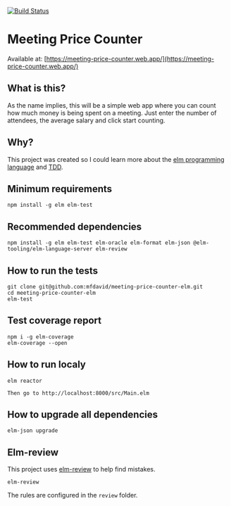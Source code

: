 [![Build Status](https://travis-ci.com/marciofrayze/meeting-price-counter-elm.svg?branch=master)](https://travis-ci.com/marciofrayze/meeting-price-counter-elm)

# Meeting Price Counter

Available at: [https://meeting-price-counter.web.app/](https://meeting-price-counter.web.app/)

## What is this?

As the name implies, this will be a simple web app where you can count how much money is being spent on a meeting.
Just enter the number of attendees, the average salary and click start counting.

## Why?

This project was created so I could learn more about the [elm programming language](https://elm-lang.org/) and [TDD](https://martinfowler.com/bliki/TestDrivenDevelopment.html).

## Minimum requirements
```
npm install -g elm elm-test
```

## Recommended dependencies
```
npm install -g elm elm-test elm-oracle elm-format elm-json @elm-tooling/elm-language-server elm-review
```

## How to run the tests
```
git clone git@github.com:mfdavid/meeting-price-counter-elm.git
cd meeting-price-counter-elm
elm-test
```

## Test coverage report
```
npm i -g elm-coverage
elm-coverage --open
```

## How to run localy
```
elm reactor

Then go to http://localhost:8000/src/Main.elm
```

## How to upgrade all dependencies
```
elm-json upgrade
```

## Elm-review
This project uses [elm-review](https://github.com/jfmengels/elm-review) to help find mistakes.
```
elm-review
```
The rules are configured in the `review` folder.